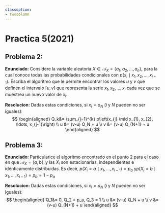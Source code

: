 ```yaml
---
classoption:
- twocolumn
---
```

# Practica 5(2021)

<!-- Libros de referencia:

[1]: Elements of information theory de T. Cover -->

## Problema 2:
**Enunciado:** Considere la variable aleatoria $X \in \mathcal{A}_{X}=\left\{a_{1}, a_{2}, \ldots, a_{n}\right\}$, para la cual conoce todas las probabilidades condicionales con $p\left(x_{i} \mid x_{1}, x_{2}, \ldots, x_{i-1}\right) .$ Escriba el algoritmo que le permite encontrar los valores $u$ y $v$ que definen el intervalo $[u, v]$ que representa la serie $x_{1}, x_{2}, \ldots, x_{i}$ cada vez que
se muestrea un nuevo valor de $x_{i}$.

**Resolucion:** Dadas estas condiciones, si $x_i = a_N$ ($i$ y $N$ pueden no ser iguales):
$$
\begin{aligned}
    Q_k&= \sum_{j=1}^{k} p\left(x_{j} \mid x_{1}, x_{2}, \ldots, x_{j-1}\right) \\
    u &= (v-u) Q_N + u \\
    v &= (v-u) Q_{N+1} + u
\end{aligned}
$$


## Problema 3:
**Enunciado:** Particularice el algoritmo encontrado en el punto 2 para el caso en que $\mathcal{A}_{X}=\{a, b\}, \mathrm{y}$ las $X_{i}$ son estacionarias, independientes e idénticamente distribuidas. Es decir, $p\left(X_{i}=a \mid x_{1}, \ldots, x_{i-1}\right)=p_{a}$ $\mathrm{y} p\left(X_{i}=b \mid x_{1}, \ldots, x_{i-1}\right)=p_{b}=1-p_{a}$

**Resolucion:** Dadas estas condiciones, si $x_i = a_N$ ($i$ y $N$ pueden no ser iguales):
$$
\begin{aligned}
    Q_1&= 0, Q_2 = p_a, Q_3 = 1 \\
    u &= (v-u) Q_N + u \\
    v &= (v-u) Q_{N+1} + u
\end{aligned}
$$

<!-- 
## Problema 4:
**Enunciado:** Para el caso del problema 3 , encuentre una secuencia $x_{1}, x_{2}, \ldots, x_{i}$ cuya representación binaria en código aritmético pueda escribirse inmediatamente cada vez que llega un símbolo $a$ ó $b$, sin tener
que esperar a ver qué otros símbolos se muestrean a continuación.

## Problema 5:
**Enunciado:** Dados los números naturales $N \mathrm{y} K, \operatorname{con} N \geq K$, suponga que se muestrean cadenas $\left(x_{1}, \ldots, x_{N}\right)$ de tal forma que en cada cadena de $N$ números hay siempre $K$ de ellos que valen $a, y N-K$ que valen $b$. Las posiciones de las $a-\mathrm{s} \mathrm{y}$ las $b-\mathrm{s}$ son aleatorias, de forma que todas las permutaciones de los elementos de la cadena tienen igual probabilidad. Encuentre las probabilidades $p\left(x_{i} \mid x_{1}, \ldots, x_{i-1}\right), \forall i \in[1, N]$, que le permitirían aplicar el algoritmo del punto 1 . -->